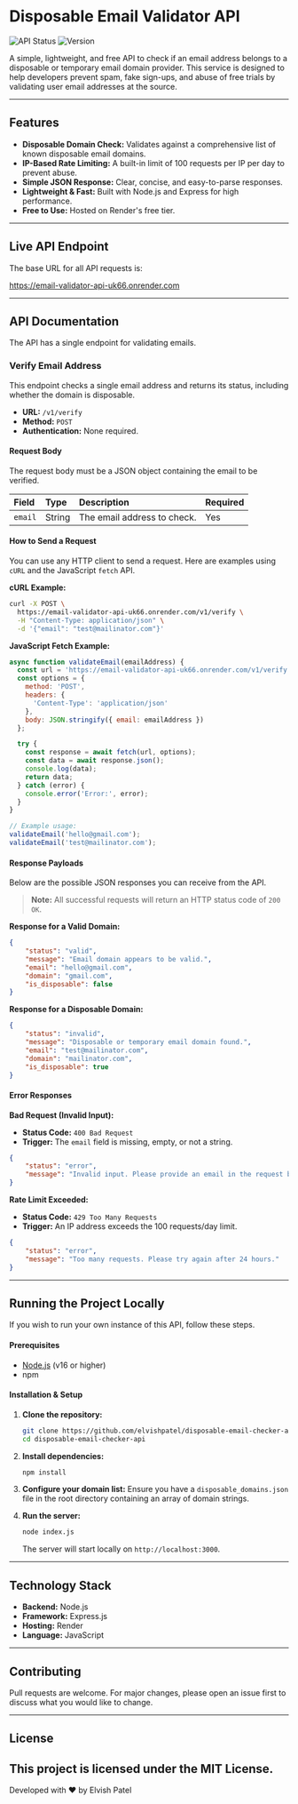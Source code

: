 # Disposable Email Validator API

![API Status](https://img.shields.io/badge/status-active-success)
![Version](https://img.shields.io/badge/version-1.0.0-blue)

A simple, lightweight, and free API to check if an email address belongs to a disposable or temporary email domain provider. This service is designed to help developers prevent spam, fake sign-ups, and abuse of free trials by validating user email addresses at the source.

---

## Features

-   **Disposable Domain Check:** Validates against a comprehensive list of known disposable email domains.
-   **IP-Based Rate Limiting:** A built-in limit of 100 requests per IP per day to prevent abuse.
-   **Simple JSON Response:** Clear, concise, and easy-to-parse responses.
-   **Lightweight & Fast:** Built with Node.js and Express for high performance.
-   **Free to Use:** Hosted on Render's free tier.

---

## Live API Endpoint

The base URL for all API requests is:

https://email-validator-api-uk66.onrender.com

---

## API Documentation

The API has a single endpoint for validating emails.

### Verify Email Address

This endpoint checks a single email address and returns its status, including whether the domain is disposable.

-   **URL:** `/v1/verify`
-   **Method:** `POST`
-   **Authentication:** None required.

#### Request Body

The request body must be a JSON object containing the email to be verified.

| Field | Type   | Description               | Required |
| :---- | :----- | :------------------------ | :------- |
| `email` | String | The email address to check. | Yes      |

#### How to Send a Request

You can use any HTTP client to send a request. Here are examples using `cURL` and the JavaScript `fetch` API.

**cURL Example:**

```bash
curl -X POST \
  https://email-validator-api-uk66.onrender.com/v1/verify \
  -H "Content-Type: application/json" \
  -d '{"email": "test@mailinator.com"}'
```

**JavaScript Fetch Example:**

```javascript
async function validateEmail(emailAddress) {
  const url = 'https://email-validator-api-uk66.onrender.com/v1/verify';
  const options = {
    method: 'POST',
    headers: {
      'Content-Type': 'application/json'
    },
    body: JSON.stringify({ email: emailAddress })
  };

  try {
    const response = await fetch(url, options);
    const data = await response.json();
    console.log(data);
    return data;
  } catch (error) {
    console.error('Error:', error);
  }
}

// Example usage:
validateEmail('hello@gmail.com');
validateEmail('test@mailinator.com');
```

#### Response Payloads

Below are the possible JSON responses you can receive from the API.

> **Note:** All successful requests will return an HTTP status code of `200 OK`.

**Response for a Valid Domain:**
```json
{
    "status": "valid",
    "message": "Email domain appears to be valid.",
    "email": "hello@gmail.com",
    "domain": "gmail.com",
    "is_disposable": false
}
```

**Response for a Disposable Domain:**
```json
{
    "status": "invalid",
    "message": "Disposable or temporary email domain found.",
    "email": "test@mailinator.com",
    "domain": "mailinator.com",
    "is_disposable": true
}
```

#### Error Responses

**Bad Request (Invalid Input):**
- **Status Code:** `400 Bad Request`
- **Trigger:** The `email` field is missing, empty, or not a string.
```json
{
    "status": "error",
    "message": "Invalid input. Please provide an email in the request body."
}
```

**Rate Limit Exceeded:**
- **Status Code:** `429 Too Many Requests`
- **Trigger:** An IP address exceeds the 100 requests/day limit.
```json
{
    "status": "error",
    "message": "Too many requests. Please try again after 24 hours."
}
```

---

## Running the Project Locally

If you wish to run your own instance of this API, follow these steps.

#### Prerequisites

-   [Node.js](https://nodejs.org/) (v16 or higher)
-   npm

#### Installation & Setup

1.  **Clone the repository:**
    ```bash
    git clone https://github.com/elvishpatel/disposable-email-checker-api.git
    cd disposable-email-checker-api
    ```

2.  **Install dependencies:**
    ```bash
    npm install
    ```

3.  **Configure your domain list:**
    Ensure you have a `disposable_domains.json` file in the root directory containing an array of domain strings.

4.  **Run the server:**
    ```bash
    node index.js
    ```
    The server will start locally on `http://localhost:3000`.

---

## Technology Stack

-   **Backend:** Node.js
-   **Framework:** Express.js
-   **Hosting:** Render
-   **Language:** JavaScript

---

## Contributing

Pull requests are welcome. For major changes, please open an issue first to discuss what you would like to change.

---

## License

This project is licensed under the MIT License.
---
Developed with ❤ by Elvish Patel

